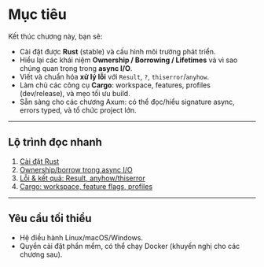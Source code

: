 # Mục tiêu

Kết thúc chương này, bạn sẽ:

- Cài đặt được **Rust** (stable) và cấu hình môi trường phát triển.
- Hiểu lại các khái niệm **Ownership / Borrowing / Lifetimes** và vì sao chúng quan trọng trong **async I/O**.
- Viết và chuẩn hóa **xử lý lỗi** với `Result`, `?`, `thiserror`/`anyhow`.
- Làm chủ các công cụ **Cargo**: workspace, features, profiles (dev/release), và mẹo tối ưu build.
- Sẵn sàng cho các chương Axum: có thể đọc/hiểu signature async, errors typed, và tổ chức project lớn.

---

## Lộ trình đọc nhanh

1. [Cài đặt Rust](./rust_installation.md)  
2. [Ownership/borrow trong async I/O](./ownership_async.md)  
3. [Lỗi & kết quả: Result, anyhow/thiserror](./error_handling.md)  
4. [Cargo: workspace, feature flags, profiles](./cargo.md)

---

## Yêu cầu tối thiểu

- Hệ điều hành Linux/macOS/Windows.
- Quyền cài đặt phần mềm, có thể chạy Docker (khuyến nghị cho các chương sau).
